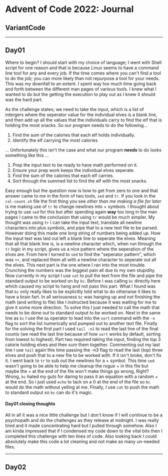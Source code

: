 Advent of Code 2022: Journal
======

VariantCode
------

______

## Day01

Where to begin? I should start with my choice of language; I went with Shell script for one reason 
and that is because Linux seems to have a command line tool for any and every job. If the time comes 
where you can't find a tool to do the job; you can more likely than not repurpose a tool for your 
needs. This was my downfall to an extent. I spent way too much time going back and forth between the 
different man pages of various tools. I knew what I wanted to do but the getting the execution to 
play out as I knew it should was the hard part.

As the challenge states; we need to take the input, which is a list of intergers where the seperator 
value for the individual elves is a blank line, and then add up all the values that the individuals 
carry to find the elf that is holding the most snacks. So our program needs to do the following...

1. Find the sum of the calories that each elf holds individually.
2. Identify the elf carrying the most calories

... Unfortunately this isn't the case and what our program __needs__ to do looks something like this 
...

1. Prep the input text to be ready to have math performed on it.
2. Ensure your prep work keeps the individual elves seperate.
3. Find the sum of the calories that each elf carries.
4. Sort through the summed list to find the elf with the most snacks.

Easy enough but the question now is how to get from zero to one and that answer came to me in the 
form of two tools, `sed` and `tr`. If you look in the `cal-count.sh` file the first thing you see 
_other than me making a file for later_ is me making use of `tr` to change newlines into + symbols. 
I thought about trying to use `sed` for this but after spending again __way__ too long in the man 
pages I came to the conclusion that using `tr` would be much simpler. My thought was using `tr` I 
can take the input text, translate all newline characters into plus symbols, and pipe that to a new 
text file to be parsed. However doing this made one long string of numbers being added up. How the 
input text was laid out left a blank line to seperate the elves. Meaning that all that blank line is, 
is a newline character which, when run through the `tr` logic in my script, gives us a nice pattern 
where the seperation of the elves are. From here I turned to `sed` to find the "seperator pattern", 
which was `++`, and replaced them all with a newline character to seperate out all the elves. This 
next part is the one where I ran into the most trouble. Crunching the numbers was the biggest pain 
all due to my own stupidity. Now currently in my script I use `cat` to pull the text from the file 
and pipe the standard output to be worked on by `bc`. Before I was calling `bc` directly here which 
caused my script to hang and not pass this part. What I found was that `bc` only really likes to be 
explicitly told what to do otherwise it likes to have a brain fart. In all seriousness `bc` was 
hanging up and not finishing the math (and writing to file) like I instructed because it was waiting 
for me to give it some more direction. To solve this I just needed to call the math that needs to be 
done out to standard output to be worked on. Next in the same line as `bc` I use the `&&` operator 
to lead into the `sort` command with the `-n` flag to sort the list numerically and pumped out to 
another text file. Finally for the solving the first part I used `tail -n1` to read the last line of 
the final counts (we read the last line because of how `sort` works by default, sorting from lowest 
to highest). Part two required taking the input, finding the top 3 calorie holding elves and then 
sum them together. Commenting out my last line I use `tail` again this time passing the -n3 flag to 
read the last (top) three elves and push that to a new file to be worked with. If it isn't broke, 
don't fix it. I went back to `tr` to sub out the newlines for a + symbol. This time `sed` wasn't 
going to be able to help me cleanup the rogue + in this file but maybe the + at the end of the file 
won't make things go wrong, Right? Wrong, `bc` hated my guts for daring to pass it an equation with 
a random + at the end. So i just used `echo` to tack on a 0 at the end of the file so `bc` would do 
the math without yelling at me. Finally, I use `cat` to push the math to standard output so `bc` can 
do it's magic. 

#### Day01 closing thoughts

All in all it was a nice little challenge but I don't know if I will continue to be a psychopath and 
do the challenges as they release at midnight. I was really tired and it made concentrating hard but 
I pulled through somehow. Also I am kinda impressed that if I condensed my code down to the vital 
bits then I completed this challenge with ten lines of code. Also looking back I could absolutely 
make this code a lot cleaning and not make as many un-needed files.

______

## Day02
